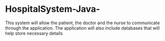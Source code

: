 # HospitalSystem-Java-
This system will allow the patient, the doctor and the nurse to communicate through the application.  The application will also include databases that will help store necessary details
